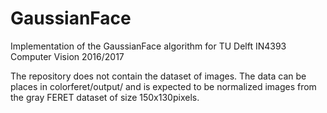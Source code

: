 # GaussianFace
Implementation of the GaussianFace algorithm for TU Delft IN4393 Computer Vision 2016/2017

The repository does not contain the dataset of images. The data can be places in colorferet/output/ and is expected to be normalized images from the gray FERET dataset of size 150x130pixels.
